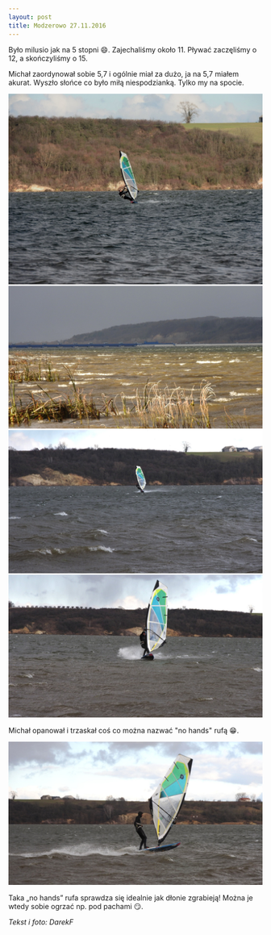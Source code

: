 ```yaml
---
layout: post
title: Modzerowo 27.11.2016
---
```


Było milusio jak na 5 stopni :smile:. Zajechaliśmy około 11. Pływać zaczęliśmy o 12, a skończyliśmy o 15.

Michał zaordynował sobie 5,7 i ogólnie miał za dużo, ja na 5,7 miałem akurat. Wyszło słońce co było miłą niespodzianką.
Tylko my na spocie.

![„no hands” rufa](https://raw.githubusercontent.com/naspocie/blog/master/images/2016-11-27-Modzerowo/DSCN9541.JPG "„no hands” rufa")
![„no hands” rufa](https://raw.githubusercontent.com/naspocie/blog/master/images/2016-11-27-Modzerowo/DSCN9545.JPG "„no hands” rufa")
![„no hands” rufa](https://raw.githubusercontent.com/naspocie/blog/master/images/2016-11-27-Modzerowo/DSCN9546.JPG "„no hands” rufa")
![„no hands” rufa](https://raw.githubusercontent.com/naspocie/blog/master/images/2016-11-27-Modzerowo/DSCN9547.JPG "„no hands” rufa")

Michał opanował i trzaskał coś co można nazwać "no hands" rufą :grin:.

![„no hands” rufa](https://raw.githubusercontent.com/naspocie/blog/master/images/2016-11-27-Modzerowo/DSCN9548.JPG "„no hands” rufa")

Taka „no hands” rufa sprawdza się idealnie jak dłonie zgrabieją!
Można je wtedy sobie ogrzać np. pod pachami :smirk:.

_Tekst i foto: DarekF_
